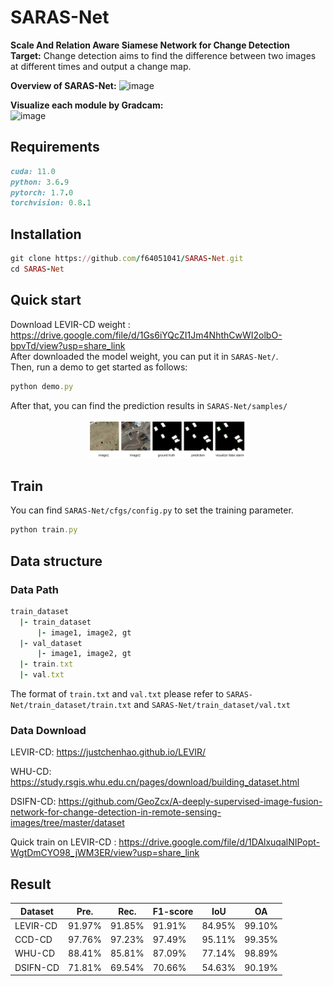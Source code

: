 # SARAS-Net
**Scale And Relation Aware Siamese Network for Change Detection**   
**Target:** Change detection aims to find the difference between two images at different times and output a change map.  

**Overview of SARAS-Net:** 
![image](https://github.com/f64051041/SARAS-Net/blob/main/image/model.jpg)

**Visualize each module by Gradcam:**   
![image](https://github.com/f64051041/SARAS-Net/blob/main/image/structure_heatmap.jpg)

## Requirements
```ruby
cuda: 11.0  
python: 3.6.9  
pytorch: 1.7.0  
torchvision: 0.8.1 
```
## Installation
```ruby
git clone https://github.com/f64051041/SARAS-Net.git  
cd SARAS-Net  
```

## Quick start
Download LEVIR-CD weight : https://drive.google.com/file/d/1Gs6iYQcZI1Jm4NhthCwWI2olbO-bpvTd/view?usp=share_link  
After downloaded the model weight, you can put it in `SARAS-Net/`.  
Then, run a demo to get started as follows:  
```ruby
python demo.py
```
After that, you can find the prediction results in `SARAS-Net/samples/`

<div align = center>
<img src="image/demo_example.jpg" alt="Cover" width="50%"/> 
</div>



## Train
You can find `SARAS-Net/cfgs/config.py` to set the training parameter.
```ruby
python train.py
```

## Data structure
### Data Path
```ruby
train_dataset  
  |- train_dataset 
      |- image1, image2, gt  
  |- val_dataset  
      |- image1, image2, gt  
  |- train.txt
  |- val.txt
```
The format of `train.txt` and `val.txt` please refer to `SARAS-Net/train_dataset/train.txt` and `SARAS-Net/train_dataset/val.txt`   

### Data Download
LEVIR-CD: https://justchenhao.github.io/LEVIR/  

WHU-CD: https://study.rsgis.whu.edu.cn/pages/download/building_dataset.html  

DSIFN-CD: https://github.com/GeoZcx/A-deeply-supervised-image-fusion-network-for-change-detection-in-remote-sensing-images/tree/master/dataset

Quick train on LEVIR-CD : https://drive.google.com/file/d/1DAlxuqalNIPopt-WgtDmCYO98_jWM3ER/view?usp=share_link

## Result

| Dataset  | Pre. | Rec. | F1-score | IoU | OA | 
| ------------- | ------------- | ------------- | ------------- | ------------- | ------------- |
| LEVIR-CD  | 91.97% | 91.85%  | 91.91% | 84.95% | 99.10% |
| CCD-CD  | 97.76% | 97.23%  | 97.49% | 95.11% | 99.35% |
| WHU-CD  | 88.41% | 85.81%  | 87.09% | 77.14% | 98.89% |
| DSIFN-CD | 71.81% | 69.54%  | 70.66% | 54.63% | 90.19% |

